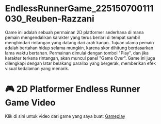# EndlessRunnerGame_225150700111030_Reuben-Razzani
Game ini adalah sebuah permainan 2D platformer sederhana di mana pemain mengendalikan karakter yang terus berlari di tempat sambil menghindari rintangan yang datang dari arah kanan. Tujuan utama pemain adalah bertahan hidup selama mungkin, karena skor dihitung berdasarkan lama waktu bertahan. Permainan dimulai dengan tombol "Play", dan jika karakter terkena rintangan, akan muncul panel "Game Over". Game ini juga dilengkapi dengan latar belakang parallax yang bergerak, memberikan efek visual kedalaman yang menarik.

# 🎮 2D Platformer Endless Runner Game Video
Klik di sini untuk video dari game yang saya buat: [Gameplay](https://drive.google.com/drive/folders/14AZTd_9kuzaHE6EukdcayHTlDOgy7iri?usp=sharing)  

